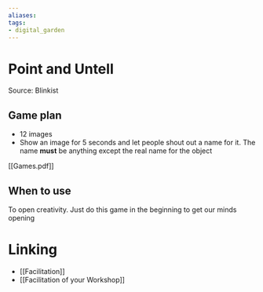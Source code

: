 ```yaml
---
aliases: 
tags: 
- digital_garden
---
```

# Point and Untell

Source: Blinkist

## Game plan
* 12 images
* Show an image for 5 seconds and let people shout out a name for it. The name **must** be anything except the real name for the object

[[Games.pdf]]

## When to use
To open creativity. Just do this game in the beginning to get our minds opening

# Linking
+ [[Facilitation]]
+ [[Facilitation of your Workshop]]
